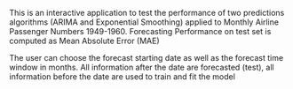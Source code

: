 This is an interactive application to test the performance of two predictions algorithms (ARIMA and Exponential Smoothing) applied to Monthly Airline Passenger Numbers 1949-1960. Forecasting Performance on test set is computed as Mean Absolute Error (MAE)

The user can choose the forecast starting date as well as the forecast time window in months. All information after the date are forecasted (test), all information before the date are used to train and fit the model



